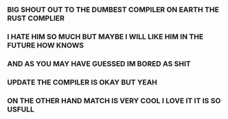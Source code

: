 ### BIG SHOUT OUT TO THE DUMBEST COMPILER ON EARTH THE RUST COMPLIER
### I HATE HIM SO MUCH BUT MAYBE I WILL LIKE HIM IN THE FUTURE HOW KNOWS
### AND AS YOU MAY HAVE GUESSED IM BORED AS SHIT

### UPDATE THE COMPILER IS OKAY BUT YEAH
### ON THE OTHER HAND MATCH IS VERY COOL I LOVE IT IT IS SO USFULL